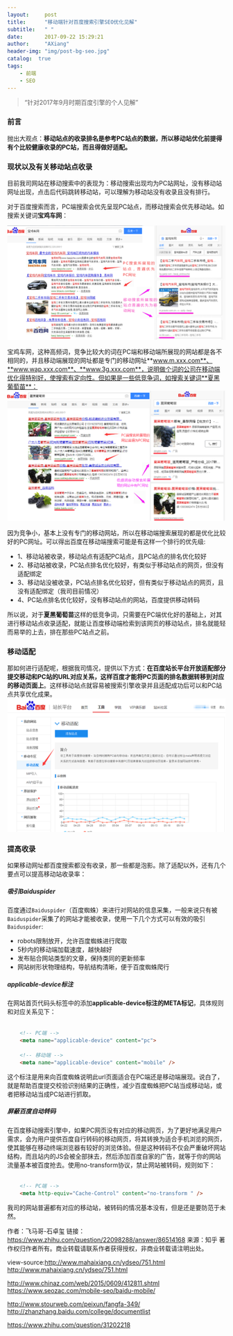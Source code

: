 ```yaml
---
layout:     post
title:      "移动端针对百度搜索引擎SEO优化见解"
subtitle:   " "
date:       2017-09-22 15:29:21
author:     "AXiang"
header-img: "img/post-bg-seo.jpg"
catalog:  true
tags:
    - 前端
    - SEO
---
```


> “针对2017年9月时期百度引擎的个人见解”

### 前言
抛出大观点：**移动站点的收录排名是参考PC站点的数据，所以移动站优化前提得有个比较健康收录的PC站，而且得做好适配。**

### 现状以及有关移动站点收录
目前我司网站在移动搜索中的表现为：移动搜索出现均为PC站网址，没有移动站网址出现，点击后代码跳转移动站，可以理解为移动站没有收录且没有排行。

对于百度搜索而言，PC端搜索会优先呈现PC站点，而移动搜索会优先移动站。如搜索关键词**宝鸡车网**：

![高频关键词：宝鸡车网在PC端和移动端的搜索区别](/img/in-post/post-seo/seo-1709_1.png) 

宝鸡车网，这种高频词，竞争比较大的词在PC端和移动端所展现的网站都是各不相同的，并且移动端展现的网址都是专门的移动网址**www.m.xxx.com**、**www.wap.xxx.com**、**www.3g.xxx.com**，说明做个词的公司在移动端优化得特别好，使搜索有定向性。但如果是一些低竞争词，如搜索关键词**夏黑葡萄苗**：
![低频关键词：夏黑葡萄苗在PC端和移动端的搜索区别](/img/in-post/post-seo/seo-1709_2.png) 

因为竞争小，基本上没有专门的移动网站，所以在移动端搜索展现的都是优化比较好的PC网址。可以得出百度在移动端搜索可能是有这样一个排行的优先级:
- 1、移动站被收录，移动站点有适配PC站点，且PC站点的排名优化较好
- 2、移动站被收录，PC站点排名优化较好，有类似于移动站点的网页，但没有适配绑定
- 3、移动站没被收录，PC站点排名优化较好，但有类似于移动站点的网页，且没有适配绑定（我司目前情况）
- 4、PC站点排名优化较好，没有移动站点的网站，百度提供移动转码

所以说，对于**夏黑葡萄苗**这样的低竞争词，只需要在PC端优化好的基础上，对其进行移动站点收录适配，就能让百度移动端检索到该网页的移动站点，排名就能轻而易举的上去，排在那些PC站点之前。

### 移动适配

那如何进行适配呢，根据我司情况，提供以下方式：**在百度站长平台开放适配部分提交移动和PC站的URL对应关系，这样百度才能将PC页面的排名数据转移到对应的移动页面上**。这样移动站点就容易被搜索引擎收录并且适配成功后可以和PC站点共享优化成果。
![百度站长平台的移动适配](/img/in-post/post-seo/seo-1709_3.png) 

### 提高收录

如果移动网址都百度搜索都没有收录，那一些都是泡影。除了适配以外，还有几个要点可以提高移动站收录率：

##### 吸引Baiduspider
百度通过`Baiduspider`（百度蜘蛛）来进行对网站的信息采集，一般来说只有被`Baiduspider`采集了的网站才能被收录，使用一下几个方式可以有效的吸引`Baiduspider`:
- robots限制放开，允许百度蜘蛛进行爬取
- 5秒内的移动端加载速度，越快越好
- 发布贴合网站类型的文章，保持类同的更新频率
- 网站树形状物理结构，导航结构清晰，便于百度蜘蛛爬行

##### applicable-device标注
在网站首页代码头标签中的添加**applicable-device标注的META标记**，具体规则和对应关系见下：
```html

    <!-- PC端 -->
    <meta name="applicable-device" content="pc">

    <!-- 移动端 -->
    <meta name="applicable-device" content="mobile" />

```
这个标注是用来向百度蜘蛛说明此url页面适合在PC端还是移动端展现。说白了，就是帮助百度提交校验识别结果的正确性，减少百度蜘蛛把PC站当成移动站，或者把移动站当成PC站进行抓取。

##### 屏蔽百度自动转码
在百度移动搜索引擎中，如果PC网页没有对应的移动网页，为了更好地满足用户需求，会为用户提供百度自行转码的移动网页，将其转换为适合手机浏览的网页，使其能够在移动终端浏览器有较好的浏览体验。但是这种转码不仅会严重破坏网站结构，而且站内的JS会被全部抹去，然后添加百度自家的广告，就等于你的网站流量基本被百度抢去。使用no-transform协议，禁止网站被转码，规则如下：
```html

    <!-- PC端 -->
    <meta http-equiv="Cache-Control" content="no-transform " /> 

```
我司的网站普遍都有对应的移动站，被转码的情况基本没有，但是还是要防范于未然。



作者：飞马哥-石卓玺
链接：https://www.zhihu.com/question/22098288/answer/86514168
来源：知乎
著作权归作者所有。商业转载请联系作者获得授权，非商业转载请注明出处。
<meta http-equiv="Cache-Control" content="no-transform">



<link rel='canonical' href='pc端url' />


view-source:http://www.mahaixiang.cn/ydseo/751.html
http://www.mahaixiang.cn/ydseo/751.html

http://www.chinaz.com/web/2015/0609/412811.shtml
https://www.seozac.com/mobile-seo/baidu-mobile/

http://www.stourweb.com/peixun/fangfa-349/
http://zhanzhang.baidu.com/college/documentlist

https://www.zhihu.com/question/31202218

